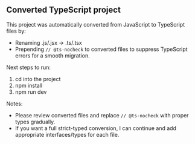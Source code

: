 Converted TypeScript project
----------------------------
This project was automatically converted from JavaScript to TypeScript files by:
- Renaming .js/.jsx -> .ts/.tsx
- Prepending `// @ts-nocheck` to converted files to suppress TypeScript errors for a smooth migration.

Next steps to run:
1. cd into the project
2. npm install
3. npm run dev

Notes:
- Please review converted files and replace `// @ts-nocheck` with proper types gradually.
- If you want a full strict-typed conversion, I can continue and add appropriate interfaces/types for each file.
